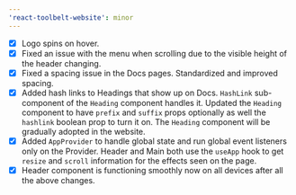 ```yaml
---
'react-toolbelt-website': minor
---
```


- [x] Logo spins on hover.
- [x] Fixed an issue with the menu when scrolling due to the visible height of the header changing.
- [x] Fixed a spacing issue in the Docs pages. Standardized and improved spacing.
- [x] Added hash links to Headings that show up on Docs. `HashLink` sub-component of the `Heading` component handles it. Updated the `Heading` component to have `prefix` and `suffix` props optionally as well the `hashlink` boolean prop to turn it on. The `Heading` component will be gradually adopted in the website.
- [x] Added `AppProvider` to handle global state and run global event listeners only on the Provider. Header and Main both use the `useApp` hook to get `resize` and `scroll` information for the effects seen on the page.
- [x] Header component is functioning smoothly now on all devices after all the above changes.